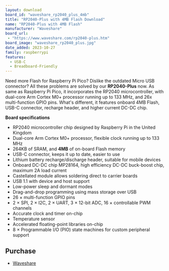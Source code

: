 ```yaml
---
layout: download
board_id: "waveshare_rp2040_plus_4mb"
title: "RP2040-Plus with 4MB Flash Download"
name: "RP2040-Plus with 4MB Flash"
manufacturer: "Waveshare"
board_url:
 - "https://www.waveshare.com/rp2040-plus.htm"
board_image: "waveshare_rp2040_plus.jpg"
date_added: 2023-10-27
family: raspberrypi
features:
  - USB-C
  - Breadboard-Friendly
---
```


Need more Flash for Raspberry Pi Pico? Dislike the outdated Micro USB connector? All these problems are solved by our **RP2040-Plus** now.
As same as Raspberry Pi Pico, it incorporates the RP2040 microcontroller, with dual-core Arm Cortex M0+ processor running up to 133 MHz, and 26x multi-function GPIO pins.
What's different, it features onboard 4MB Flash, USB-C connector, recharge header, and higher current DC-DC chip.

**Board specifications**

- RP2040 microcontroller chip designed by Raspberry Pi in the United Kingdom
- Dual-core Arm Cortex M0+ processor, flexible clock running up to 133 MHz
- 264KB of SRAM, and **4MB** of on-board Flash memory
- USB-C connector, keeps it up to date, easier to use
- Lithium battery recharge/discharge header, suitable for mobile devices
- Onboard DC-DC chip MP28164, high efficiency DC-DC buck-boost chip, maximum 2A load current
- Castellated module allows soldering direct to carrier boards
- USB 1.1 with device and host support
- Low-power sleep and dormant modes
- Drag-and-drop programming using mass storage over USB
- 26 × multi-function GPIO pins
- 2 × SPI, 2 × I2C, 2 × UART, 3 × 12-bit ADC, 16 × controllable PWM channels
- Accurate clock and timer on-chip
- Temperature sensor
- Accelerated floating-point libraries on-chip
- 8 × Programmable I/O (PIO) state machines for custom peripheral support

## Purchase
* [Waveshare](https://www.waveshare.com/rp2040-plus.htm)
